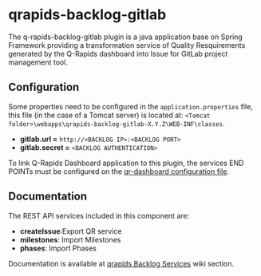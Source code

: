 # qrapids-backlog-gitlab

The q-rapids-backlog-gitlab plugin is a java application base on Spring Framework providing a transformation service of Quality Resquirements generated by the Q-Rapids dashboard into Issue for GitLab project management tool.

## Configuration

Some properties need to be configured in the `application.properties` file, this file (in the case of a Tomcat server) is located at: `<Tomcat folder>\webapps\qrapids-backlog-gitlab-X.Y.Z\WEB-INF\classes`.

* **gitlab.url =** `http://<BACKLOG IP>:<BACKLOG PORT>` 
* **gitlab.secret =** `<BACKLOG AUTHENTICATION>`

To link Q-Rapids Dashboard application to this plugin, the services END POINTs must be configured on the [qr-dashboard configuration file](https://github.com/q-rapids/qrapids-dashboard/wiki/Configuration-File).

## Documentation

The REST API services included in this component are:
* **createIssue**:Export QR service 
* **milestones**: Import Milestones
* **phases**: Import Phases

Documentation is available at [qrapids Backlog Services](https://github.com/q-rapids/qrapids-dashboard/wiki/qrapids-backlog-Services) wiki section.
